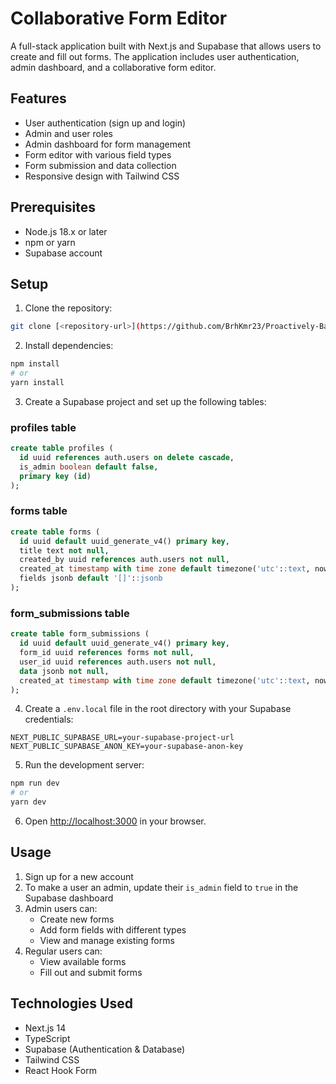 # Collaborative Form Editor

A full-stack application built with Next.js and Supabase that allows users to create and fill out forms. The application includes user authentication, admin dashboard, and a collaborative form editor.

## Features

- User authentication (sign up and login)
- Admin and user roles
- Admin dashboard for form management
- Form editor with various field types
- Form submission and data collection
- Responsive design with Tailwind CSS

## Prerequisites

- Node.js 18.x or later
- npm or yarn
- Supabase account

## Setup

1. Clone the repository:
```bash
git clone [<repository-url>](https://github.com/BrhKmr23/Proactively-Backend-)
```

2. Install dependencies:
```bash
npm install
# or
yarn install
```

3. Create a Supabase project and set up the following tables:

### profiles table
```sql
create table profiles (
  id uuid references auth.users on delete cascade,
  is_admin boolean default false,
  primary key (id)
);
```

### forms table
```sql
create table forms (
  id uuid default uuid_generate_v4() primary key,
  title text not null,
  created_by uuid references auth.users not null,
  created_at timestamp with time zone default timezone('utc'::text, now()) not null,
  fields jsonb default '[]'::jsonb
);
```

### form_submissions table
```sql
create table form_submissions (
  id uuid default uuid_generate_v4() primary key,
  form_id uuid references forms not null,
  user_id uuid references auth.users not null,
  data jsonb not null,
  created_at timestamp with time zone default timezone('utc'::text, now()) not null
);
```

4. Create a `.env.local` file in the root directory with your Supabase credentials:
```
NEXT_PUBLIC_SUPABASE_URL=your-supabase-project-url
NEXT_PUBLIC_SUPABASE_ANON_KEY=your-supabase-anon-key
```

5. Run the development server:
```bash
npm run dev
# or
yarn dev
```

6. Open [http://localhost:3000](http://localhost:3000) in your browser.

## Usage

1. Sign up for a new account
2. To make a user an admin, update their `is_admin` field to `true` in the Supabase dashboard
3. Admin users can:
   - Create new forms
   - Add form fields with different types
   - View and manage existing forms
4. Regular users can:
   - View available forms
   - Fill out and submit forms

## Technologies Used

- Next.js 14
- TypeScript
- Supabase (Authentication & Database)
- Tailwind CSS
- React Hook Form 
